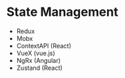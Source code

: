 # State Management

- Redux
- Mobx
- ContextAPI (React)
- VueX (vue.js)
- NgRx (Angular)
- Zustand (React)
